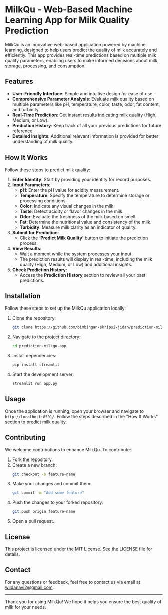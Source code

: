 # MilkQu - Web-Based Machine Learning App for Milk Quality Prediction

MilkQu is an innovative web-based application powered by machine learning, designed to help users predict the quality of milk accurately and efficiently. This app provides real-time predictions based on multiple milk quality parameters, enabling users to make informed decisions about milk storage, processing, and consumption.

## Features

- **User-Friendly Interface**: Simple and intuitive design for ease of use.
- **Comprehensive Parameter Analysis**: Evaluate milk quality based on multiple parameters like pH, temperature, color, taste, odor, fat content, and turbidity.
- **Real-Time Prediction**: Get instant results indicating milk quality (High, Medium, or Low).
- **Prediction History**: Keep track of all your previous predictions for future reference.
- **Detailed Insights**: Additional relevant information is provided for better understanding of milk quality.

## How It Works

Follow these steps to predict milk quality:

1. **Enter Identity**: Start by providing your identity for record purposes.
2. **Input Parameters**:
   - **pH**: Enter the pH value for acidity measurement.
   - **Temperature**: Specify the temperature to determine storage or processing conditions.
   - **Color**: Indicate any visual changes in the milk.
   - **Taste**: Detect acidity or flavor changes in the milk.
   - **Odor**: Evaluate the freshness of the milk based on smell.
   - **Fat**: Determine the nutritional value and consistency of the milk.
   - **Turbidity**: Measure milk clarity as an indicator of quality.
3. **Submit for Prediction**:
   - Click the **‘Predict Milk Quality’** button to initiate the prediction process.
4. **View Results**:
   - Wait a moment while the system processes your input.
   - The prediction results will display in real-time, including the milk quality (High, Medium, or Low) and additional insights.
5. **Check Prediction History**:
   - Access the **Prediction History** section to review all your past predictions.

## Installation

Follow these steps to set up the MilkQu application locally:

1. Clone the repository:
   ```bash
   git clone https://github.com/bimbingan-skripsi-jidan/prediction-milkqu-app.git
   ```
2. Navigate to the project directory:
   ```bash
   cd prediction-milkqu-app
   ```
3. Install dependencies:
   ```bash
   pip install streamlit
   ```
4. Start the development server:
   ```bash
   streamlit run app.py
   ```

## Usage

Once the application is running, open your browser and navigate to `http://localhost:8501/`. Follow the steps described in the "How It Works" section to predict milk quality.

## Contributing

We welcome contributions to enhance MilkQu. To contribute:

1. Fork the repository.
2. Create a new branch:
   ```bash
   git checkout -b feature-name
   ```
3. Make your changes and commit them:
   ```bash
   git commit -m "Add some feature"
   ```
4. Push the changes to your forked repository:
   ```bash
   git push origin feature-name
   ```
5. Open a pull request.

## License

This project is licensed under the MIT License. See the [LICENSE](LICENSE) file for details.

## Contact

For any questions or feedback, feel free to contact us via email at <wildanavi2@gmail.com>.

---

Thank you for using MilkQu! We hope it helps you ensure the best quality of milk for your needs.